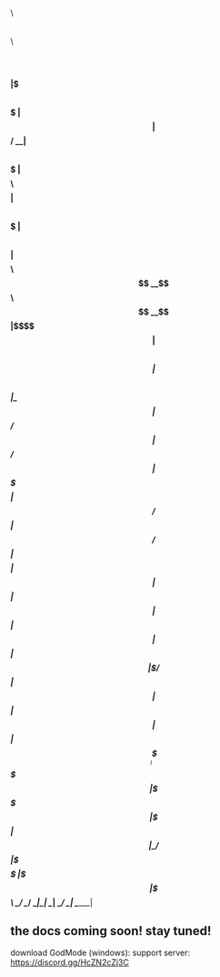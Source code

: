 
 $$$$$$\                  $$\ $$\      $$\                 $$\           
$$  __$$\                 $$ |$$$\    $$$ |                $$ |          
$$ /  \__| $$$$$$\   $$$$$$$ |$$$$\  $$$$ | $$$$$$\   $$$$$$$ | $$$$$$\  
$$ |$$$$\ $$  __$$\ $$  __$$ |$$\$$\$$ $$ |$$  __$$\ $$  __$$ |$$  __$$\ 
$$ |\_$$ |$$ /  $$ |$$ /  $$ |$$ \$$$  $$ |$$ /  $$ |$$ /  $$ |$$$$$$$$ |
$$ |  $$ |$$ |  $$ |$$ |  $$ |$$ |\$  /$$ |$$ |  $$ |$$ |  $$ |$$   ____|
\$$$$$$  |\$$$$$$  |\$$$$$$$ |$$ | \_/ $$ |\$$$$$$  |\$$$$$$$ |\$$$$$$$\ 
 \______/  \______/  \_______|\__|     \__| \______/  \_______| \_______|
                                                                         
                                                                         
                                                                         
the docs coming soon! stay tuned!
------------------------------------------------------------------------------
download GodMode (windows):
support server: https://discord.gg/HcZN2cZj3C
